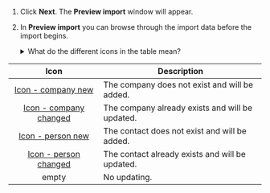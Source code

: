 <!-- markdownlint-disable-file MD041 -->
1. Click **Next**. The **Preview import** window will appear.

1. In **Preview import** you can browse through the import data before the import begins.

    <details><summary>What do the different icons in the table mean?</summary>

| Icon | Description
|:-:|---|
| [Icon - company new][img1] | The company does not exist and will be added. |
| [Icon - company changed][img2] | The company already exists and will be updated. |
| [Icon - person new][img3] | The contact does not exist and will be added. |
| [Icon - person changed][img4] | The contact already exists and will be updated. |
| empty | No updating. |
</details>

<!-- Referenced images -->
[img1]: ../../../../../media/icons/admin/import-preview-icon-company-new.bmp
[img2]: ../../../../../media/icons/admin/import-preview-icon-company-changed.bmp
[img3]: ../../../../../media/icons/admin/import-preview-icon-person-new.bmp
[img4]: ../../../../../media/icons/admin/import-preview-icon-person-changed.bmp
